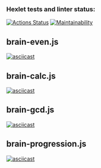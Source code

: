 ### Hexlet tests and linter status:
[![Actions Status](https://github.com/Douglas-san-anton/Proyecto-project-98/actions/workflows/hexlet-check.yml/badge.svg)](https://github.com/Douglas-san-anton/Proyecto-project-98/actions)
[![Maintainability](https://api.codeclimate.com/v1/badges/8945168c27dde9f5c4bb/maintainability)](https://codeclimate.com/github/Douglas-san-anton/Codica/maintainability)

## brain-even.js
[![asciicast](https://asciinema.org/a/Ot4tN4kvQdvIjnDnFEGZp7nu1.svg)](https://asciinema.org/a/Ot4tN4kvQdvIjnDnFEGZp7nu1) 
## brain-calc.js
[![asciicast](https://asciinema.org/a/ltaRrMPogmWsrh2iu3nJfec2b.svg)](https://asciinema.org/a/ltaRrMPogmWsrh2iu3nJfec2b)
## brain-gcd.js
[![asciicast](https://asciinema.org/a/RaLS4Jswr7sB9TVRRrLlb1eMJ.svg)](https://asciinema.org/a/RaLS4Jswr7sB9TVRRrLlb1eMJ)
## brain-progression.js
[![asciicast](https://asciinema.org/a/EgkEHQoej4pxr61zwgCbmDQrv.svg)](https://asciinema.org/a/EgkEHQoej4pxr61zwgCbmDQrv)
